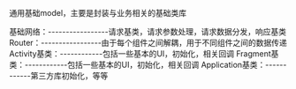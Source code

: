 

通用基础model，主要是封装与业务相关的基础类库

基础网络：-----------------请求基类，请求参数处理，请求数据分发，响应基类
Router：-----------------由于每个组件之间解耦，用于不同组件之间的数据传递
Activity基类：------------包括一些基本的UI，初始化，相关回调
Fragment基类：------------包括一些基本的UI，初始化，相关回调
Application基类：------------第三方库初始化，等等



